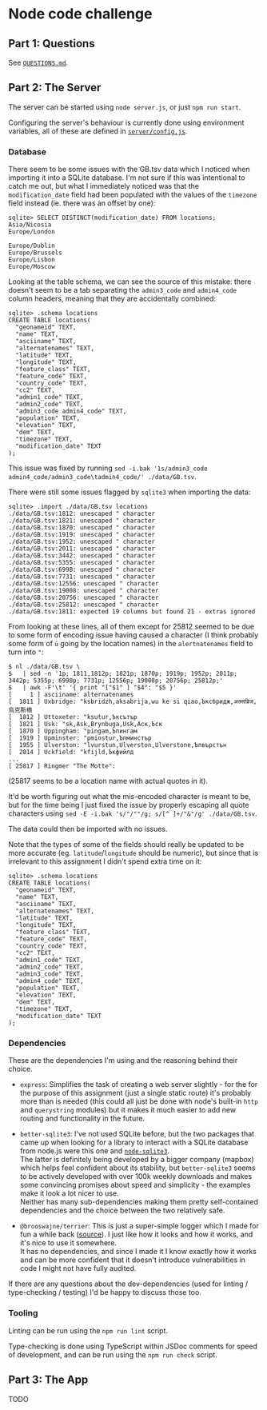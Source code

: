 # Node code challenge

## Part 1: Questions

See [`QUESTIONS.md`](./QUESTIONS.md).

## Part 2: The Server

The server can be started using `node server.js`, or just `npm run start`.

Configuring the server's behaviour is currently done using environment
variables, all of these are defined in [`server/config.js`](./server/config.js).

### Database

There seem to be some issues with the GB.tsv data which I noticed when importing
it into a SQLite database.
I'm not sure if this was intentional to catch me out, but what I immediately
noticed was that the `modification_date` field had been populated with the
values of the `timezone` field instead (ie. there was an offset by one):

```console
sqlite> SELECT DISTINCT(modification_date) FROM locations;
Asia/Nicosia
Europe/London

Europe/Dublin
Europe/Brussels
Europe/Lisbon
Europe/Moscow
```

Looking at the table schema, we can see the source of this mistake: there
doesn't seem to be a tab separating the `admin3_code` and `admin4_code` column
headers, meaning that they are accidentally combined:

```console
sqlite> .schema locations
CREATE TABLE locations(
  "geonameid" TEXT,
  "name" TEXT,
  "asciiname" TEXT,
  "alternatenames" TEXT,
  "latitude" TEXT,
  "longitude" TEXT,
  "feature_class" TEXT,
  "feature_code" TEXT,
  "country_code" TEXT,
  "cc2" TEXT,
  "admin1_code" TEXT,
  "admin2_code" TEXT,
  "admin3_code admin4_code" TEXT,
  "population" TEXT,
  "elevation" TEXT,
  "dem" TEXT,
  "timezone" TEXT,
  "modification_date" TEXT
);
```

This issue was fixed by running `sed -i.bak '1s/admin3_code
admin4_code/admin3_code\tadmin4_code/' ./data/GB.tsv`.

There were still some issues flagged by `sqlite3` when importing the data:

```console
sqlite> .import ./data/GB.tsv locations
./data/GB.tsv:1812: unescaped " character
./data/GB.tsv:1821: unescaped " character
./data/GB.tsv:1870: unescaped " character
./data/GB.tsv:1919: unescaped " character
./data/GB.tsv:1952: unescaped " character
./data/GB.tsv:2011: unescaped " character
./data/GB.tsv:3442: unescaped " character
./data/GB.tsv:5355: unescaped " character
./data/GB.tsv:6998: unescaped " character
./data/GB.tsv:7731: unescaped " character
./data/GB.tsv:12556: unescaped " character
./data/GB.tsv:19008: unescaped " character
./data/GB.tsv:20756: unescaped " character
./data/GB.tsv:25812: unescaped " character
./data/GB.tsv:1811: expected 19 columns but found 21 - extras ignored
```

From looking at these lines, all of them except for 25812 seemed to be due to
some form of encoding issue having caused a character (I think probably some
form of `ü` going by the location names) in the `alertnatenames` field to turn
into `"`:

```console
$ nl ./data/GB.tsv \
$   | sed -n '1p; 1811,1812p; 1821p; 1870p; 1919p; 1952p; 2011p; 3442p; 5355p; 6998p; 7731p; 12556p; 19008p; 20756p; 25812p;'
$   | awk -F'\t' '{ print "["$1" ] "$4": "$5 }'
[     1 ] asciiname: alternatenames
[  1811 ] Uxbridge: "ksbridzh,aksabrija,wu ke si qiao,Ъксбридж,अक्सब्रिज,烏克斯橋
[  1812 ] Uttoxeter: "ksutur,Ъксътър
[  1821 ] Usk: "sk,Ask,Brynbuga,Usk,Аск,Ъск
[  1870 ] Uppingham: "pingam,Ъпингам
[  1919 ] Upminster: "pminstur,Ъпминстър
[  1955 ] Ulverston: "lvurstun,Ulverston,Ulverstone,Ълвърстън
[  2014 ] Uckfield: "kfijld,Ъкфийлд
...
[ 25817 ] Ringmer "The Motte":
```

(25817 seems to be a location name with actual quotes in it).

It'd be worth figuring out what the mis-encoded character is meant to be, but
for the time being I just fixed the issue by properly escaping all quote
characters using `sed -E -i.bak 's/"/""/g; s/[^ ]+/"&"/g' ./data/GB.tsv`.

The data could then be imported with no issues.

Note that the types of some of the fields should really be updated to be more
accurate (eg. `latitude`/`longitude` should be numeric), but since that is
irrelevant to this assignment I didn't spend extra time on it:

```console
sqlite> .schema locations
CREATE TABLE locations(
  "geonameid" TEXT,
  "name" TEXT,
  "asciiname" TEXT,
  "alternatenames" TEXT,
  "latitude" TEXT,
  "longitude" TEXT,
  "feature_class" TEXT,
  "feature_code" TEXT,
  "country_code" TEXT,
  "cc2" TEXT,
  "admin1_code" TEXT,
  "admin2_code" TEXT,
  "admin3_code" TEXT,
  "admin4_code" TEXT,
  "population" TEXT,
  "elevation" TEXT,
  "dem" TEXT,
  "timezone" TEXT,
  "modification_date" TEXT
);
```

### Dependencies

These are the dependencies I'm using and the reasoning behind their choice.

- `express`: Simplifies the task of creating a web server slightly - for the
  for the purpose of this assignment (just a single static route) it's probably
  more than is needed (this could all just be done with node's built-in `http`
  and `querystring` modules) but it makes it much easier to add new routing and
  functionality in the future.

- `better-sqlite3`: I've not used SQLite before, but the two packages that came
  up when looking for a library to interact with a SQLite database from node.js
  were this one and [`node-sqlite3`](https://github.com/mapbox/node-sqlite3).  \
  The latter is definitely being developed by a bigger company (mapbox) which
  helps feel confident about its stability, but `better-sqlite3` seems to be
  actively developed with over 100k weekly downloads and makes some convincing
  promises about speed and simplicity - the examples make it look a lot nicer to
  use.  \
  Neither has many sub-dependencies making them pretty self-contained
  dependencies and the choice between the two relatively safe.

- `@brooswajne/terrier`: This is just a super-simple logger which I made for fun
  a while back ([source](https://github.com/brooswajne/terrier)). I just like
  how it looks and how it works, and it's nice to use it somewhere.  \
  It has no dependencies, and since I made it I know exactly how it works and
  can be more confident that it doesn't introduce vulnerabilities in code I
  might not have fully audited.

If there are any questions about the dev-dependencies (used for linting /
type-checking / testing) I'd be happy to discuss those too.

### Tooling

Linting can be run using the `npm run lint` script.

Type-checking is done using TypeScript within JSDoc comments for speed of
development, and can be run using the `npm run check` script.

## Part 3: The App

TODO
